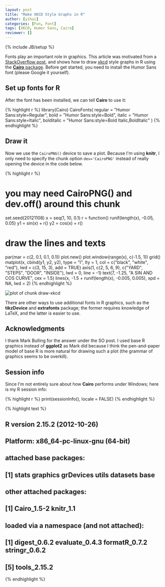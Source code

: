 ```yaml
---
layout: post
title: "Make XKCD Style Graphs in R"
author: [yihui]
categories: [Fun, Font]
tags: [XKCD, Humor Sans, Cairo]
reviewer: []
---
```

{% include JB/setup %}

Fonts play an important role in graphics. This article was motivated from a [StackOverflow post](http://stackoverflow.com/q/12675147/559676), and shows how to draw [xkcd](http://xkcd.com) style graphs in R using the [**Cairo** package](http://cran.r-project.org/package=Cairo). Before get started, you need to install the Humor Sans font (please Google it yourself).

## Set up fonts for R

After the font has been installed, we can tell **Cairo** to use it:


{% highlight r %}
library(Cairo)
CairoFonts(
  regular = "Humor Sans:style=Regular",
  bold = "Humor Sans:style=Bold",
  italic = "Humor Sans:style=Italic",
  bolditalic = "Humor Sans:style=Bold Italic,BoldItalic"
)
{% endhighlight %}


## Draw it

Now we use the `CairoPNG()` device to save a plot. Because I'm using **knitr**, I only need to specify the chunk option `dev='CairoPNG'` instead of really opening the device in the code below.


{% highlight r %}
# you may need CairoPNG() and dev.off() around this chunk
set.seed(20121108)
x = seq(1, 10, 0.1)
r = function() runif(length(x), -0.05, 0.05)
y1 = sin(x) + r()
y2 = cos(x) + r()
# draw the lines and texts
par(mar = c(2, 0.1, 0.1, 0.1))
plot.new()
plot.window(range(x), c(-1.5, 1))
grid()
matplot(x, cbind(y1, y2, y2), type = "l", lty = 1, col = c("black", 
  "white", "red"), lwd = c(3, 15, 3), add = TRUE)
axis(1, c(2, 5, 6, 9), c("YARD", "STEPS", "DOOR", "INSIDE"), lwd = 0, 
  line = -1)
text(7, -1.25, "A SIN AND COS CURVE", cex = 1.5)
lines(x, -1.5 + runif(length(x), -0.005, 0.005), xpd = NA, lwd = 2)
{% endhighlight %}

![plot of chunk draw-xkcd](http://isu.r-forge.r-project.org/vistat/2012-11-08-make-xkcd-style-graphs-in-r/draw-xkcd.png) 


There are other ways to use additional fonts in R graphics, such as the **tikzDevice** and **extrafonts** package; the former requires knowledge of LaTeX, and the latter is easier to use.

## Acknowledgments

I thank Mark Bulling for the answer under the SO post. I used base R graphics instead of **ggplot2** as Mark did because I think the pen-and-paper model of base R is more natural for drawing such a plot (the grammar of graphics seems to be overkill).

## Session info

Since I'm not entirely sure about how **Cairo** performs under Windows; here is my R session info:


{% highlight r %}
print(sessionInfo(), locale = FALSE)
{% endhighlight %}



{% highlight text %}
## R version 2.15.2 (2012-10-26)
## Platform: x86_64-pc-linux-gnu (64-bit)
## 
## attached base packages:
## [1] stats     graphics  grDevices utils     datasets  base     
## 
## other attached packages:
## [1] Cairo_1.5-2 knitr_1.1  
## 
## loaded via a namespace (and not attached):
## [1] digest_0.6.2   evaluate_0.4.3 formatR_0.7.2  stringr_0.6.2 
## [5] tools_2.15.2
{% endhighlight %}

